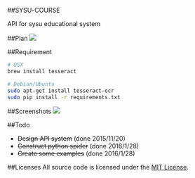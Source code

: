 ##SYSU-COURSE

API for sysu educational system

##Plan
![](https://raw.githubusercontent.com/luosch/sysu-jwxt-api/master/screenshots/plan.png)

##Requirement
```bash
# OSX
brew install tesseract

# Debian/Ubuntu
sudo apt-get install tesseract-ocr
sudo pip install -r requirements.txt
```

##Screenshots
![](https://raw.githubusercontent.com/luosch/sysu-jwxt-api/master/screenshots/test.png)

##Todo
- ~~Design API system~~ (done 2015/11/20)
- ~~Construct python spider~~ (done 2016/1/28)
- ~~Create some examples~~ (done 2016/1/28)

##Licenses
All source code is licensed under the [MIT License](https://raw.githubusercontent.com/luosch/sysu-jwxt-api/master/LICENSE).

